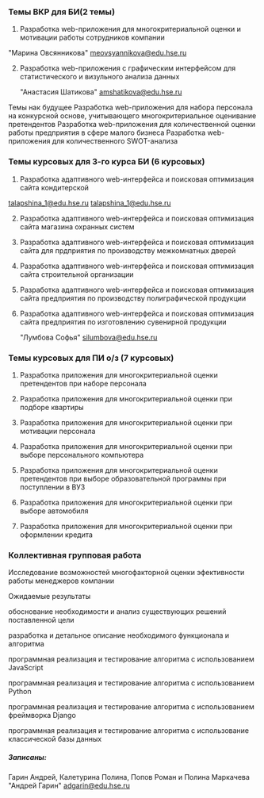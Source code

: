 ### Темы ВКР для БИ(2 темы)

1. Разработка web-приложения  для многокритериальной оценки и мотивации работы сотрудников компании

"Марина Овсянникова" <meovsyannikova@edu.hse.ru>


2. Разработка web-приложения с графическим интерфейсом для статистического и визульного анализа данных

   "Анастасия Шатикова" <amshatikova@edu.hse.ru>



Темы нак будущее
Разработка web-приложения для набора персонала на конкурсной основе, учитывающего многокритериальное оценивание претендентов
Разработка web-приложения для количественной оценки работы предприятия в сфере малого бизнеса
Разработка web-приложения для  количественного SWOT-анализа


### Темы курсовых для 3-го курса БИ (6 курсовых)
1. Разработка адаптивного web-интерфейса  и поисковая оптимизация  сайта  кондитерской

talapshina_1@edu.hse.ru <talapshina_1@edu.hse.ru>

 
2. Разработка адаптивного  web-интерфейса  и поисковая оптимизация сайта магазина  охранных систем

 
3. Разработка адаптивного  web-интерфейса  и поисковая оптимизация сайта для прдприятия по производству межкомнатных дверей


4. Разработка адаптивного  web-интерфейса  и поисковая оптимизация  сайта строительной организации

   
5. Разработка адаптивного  web-интерфейса  и поисковая оптимизация  сайта предприятия по производству полиграфической продукции

 
6. Разработка адаптивного  web-интерфейса  и поисковая оптимизация  сайта предприятия по изготовлению сувенирной продукции

    "Лумбова Софья" <silumbova@edu.hse.ru>

   


### Темы курсовых для ПИ  о/з (7 курсовых)

1. Разработка приложения для многокритериальной оценки претендентов при наборе персонала


2. Разработка приложения для многокритериальной оценки при подборе квартиры 


3. Разработка приложения для многокритериальной оценки при мотивации персонала


4. Разработка приложения для многокритериальной оценки при выборе персонального компьютера


5. Разработка приложения для многокритериальной оценки претендентов при  выборе образовательной программы при поступлении в ВУЗ


6. Разработка приложения для многокритериальной оценки при выборе автомобиля


7. Разработка приложения для многокритериальной оценки при оформлении кредита

### Коллективная групповая работа

Исследование возможностей многофакторной оценки эфективности работы менеджеров компании

Ожидаемые результаты

обоснование необходимости и анализ существующих решений поставленной цели

разработка и детальное описание необходимого функционала и алгоритма

программная реализация и тестирование алгоритма с использованием JavaScript

программная реализация и тестирование алгоритма с использованием Python

программная реализация и тестирование алгоритма с использованием фреймворка Django

программная реализация и тестирование алгоритма с использование классической базы данных


##### Записаны:
Гарин Андрей, Калетурина Полина, Попов Роман и Полина Маркачева
"Андрей Гарин" <adgarin@edu.hse.ru>

